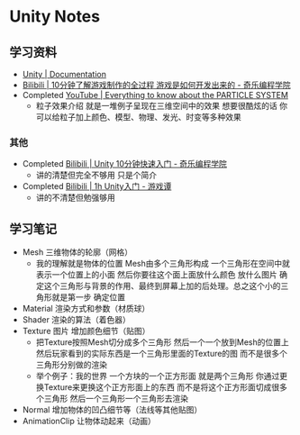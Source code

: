 # Unity Notes

## 学习资料

- [Unity | Documentation](https://docs.unity3d.com/Manual/index.html)
- [Bilibili | 10分钟了解游戏制作的全过程 游戏是如何开发出来的 - 奇乐编程学院](https://www.bilibili.com/video/BV1xJ41197e9)
- Completed [YouTube | Everything to know about the PARTICLE SYSTEM](https://www.youtube.com/watch?v=FEA1wTMJAR0)
    - 粒子效果介绍 就是一堆例子呈现在三维空间中的效果 想要很酷炫的话 你可以给粒子加上颜色、模型、物理、发光、时变等多种效果

### 其他

- Completed [Bilibili | Unity 10分钟快速入门 - 奇乐编程学院](https://www.bilibili.com/video/BV1PL4y1e7hy)
    - 讲的清楚但完全不够用 只是个简介
- Completed [Bilibili | 1h Unity入门 - 游戏谭](https://www.bilibili.com/video/BV1Yh411h7zk)
    - 讲的不清楚但勉强够用

## 学习笔记

- Mesh 三维物体的轮廓（网格）
    - 我的理解就是物体的位置 Mesh由多个三角形构成 一个三角形在空间中就表示一个位置上的小面 然后你要往这个面上面放什么颜色 放什么图片 确定这个三角形与背景的作用、最终到屏幕上加的后处理。总之这个小的三角形就是第一步 确定位置
- Material 渲染方式和参数（材质球）
- Shader 渲染的算法（着色器）
- Texture 图片 增加颜色细节（贴图）
    - 把Texture按照Mesh切分成多个三角形 然后一个一个放到Mesh的位置上 然后玩家看到的实际东西是一个三角形里面的Texture的图 而不是很多个三角形分别做的渲染
    - 举个例子：我的世界 一个方块的一个正方形面 就是两个三角形 你通过更换Texture来更换这个正方形面上的东西 而不是将这个正方形面切成很多个三角形 然后一个三角形一个三角形去渲染
- Normal 增加物体的凹凸细节等（法线等其他贴图）
- AnimationClip 让物体动起来（动画）
